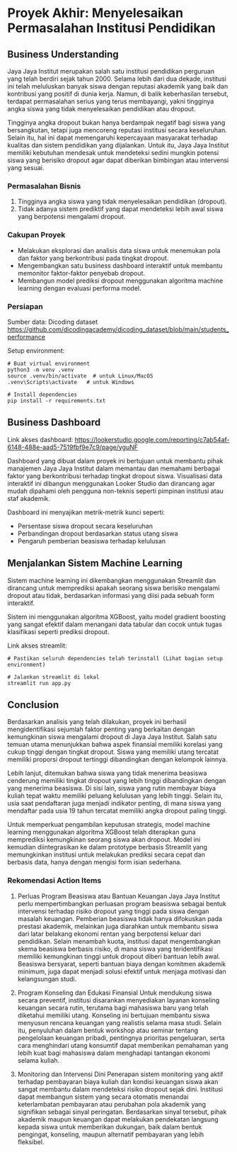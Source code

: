 # Proyek Akhir: Menyelesaikan Permasalahan Institusi Pendidikan

## Business Understanding

Jaya Jaya Institut merupakan salah satu institusi pendidikan perguruan yang telah berdiri sejak tahun 2000. Selama lebih dari dua dekade, institusi ini telah meluluskan banyak siswa dengan reputasi akademik yang baik dan kontribusi yang positif di dunia kerja. Namun, di balik keberhasilan tersebut, terdapat permasalahan serius yang terus membayangi, yakni tingginya angka siswa yang tidak menyelesaikan pendidikan atau dropout.

Tingginya angka dropout bukan hanya berdampak negatif bagi siswa yang bersangkutan, tetapi juga mencoreng reputasi institusi secara keseluruhan. Selain itu, hal ini dapat memengaruhi kepercayaan masyarakat terhadap kualitas dan sistem pendidikan yang dijalankan. Untuk itu, Jaya Jaya Institut memiliki kebutuhan mendesak untuk mendeteksi sedini mungkin potensi siswa yang berisiko dropout agar dapat diberikan bimbingan atau intervensi yang sesuai.

### Permasalahan Bisnis

1. Tingginya angka siswa yang tidak menyelesaikan pendidikan (dropout).
2. Tidak adanya sistem prediktif yang dapat mendeteksi lebih awal siswa yang berpotensi mengalami dropout.

### Cakupan Proyek

- Melakukan eksplorasi dan analisis data siswa untuk menemukan pola dan faktor yang berkontribusi pada tingkat dropout.
- Mengembangkan satu business dashboard interaktif untuk membantu memonitor faktor-faktor penyebab dropout.
- Membangun model prediksi dropout menggunakan algoritma machine learning dengan evaluasi performa model.

### Persiapan

Sumber data: Dicoding dataset
https://github.com/dicodingacademy/dicoding_dataset/blob/main/students_performance

Setup environment:

```
# Buat virtual environment
python3 -m venv .venv
source .venv/bin/activate  # untuk Linux/MacOS
.venv\Scripts\activate   # untuk Windows

# Install dependencies
pip install -r requirements.txt
```

## Business Dashboard

Link akses dashboard:
https://lookerstudio.google.com/reporting/c7ab54af-6148-488e-aad5-7519fbf9e7c9/page/yguNF

Dashboard yang dibuat dalam proyek ini bertujuan untuk membantu pihak manajemen Jaya Jaya Institut dalam memantau dan memahami berbagai faktor yang berkontribusi terhadap tingkat dropout siswa. Visualisasi data interaktif ini dibangun menggunakan Looker Studio dan dirancang agar mudah dipahami oleh pengguna non-teknis seperti pimpinan institusi atau staf akademik.

Dashboard ini menyajikan metrik-metrik kunci seperti:

- Persentase siswa dropout secara keseluruhan
- Perbandingan dropout berdasarkan status utang siswa
- Pengaruh pemberian beasiswa terhadap kelulusan

## Menjalankan Sistem Machine Learning

Sistem machine learning ini dikembangkan menggunakan Streamlit dan dirancang untuk memprediksi apakah seorang siswa berisiko mengalami dropout atau tidak, berdasarkan informasi yang diisi pada sebuah form interaktif.

Sistem ini menggunakan algoritma XGBoost, yaitu model gradient boosting yang sangat efektif dalam menangani data tabular dan cocok untuk tugas klasifikasi seperti prediksi dropout.

Link akses streamlit:

```
# Pastikan seluruh dependencies telah terinstall (Lihat bagian setup environment)

# Jalankan streamlit di lokal
streamlit run app.py
```

## Conclusion

Berdasarkan analisis yang telah dilakukan, proyek ini berhasil mengidentifikasi sejumlah faktor penting yang berkaitan dengan kemungkinan siswa mengalami dropout di Jaya Jaya Institut. Salah satu temuan utama menunjukkan bahwa aspek finansial memiliki korelasi yang cukup tinggi dengan tingkat dropout. Siswa yang memiliki utang tercatat memiliki proporsi dropout tertinggi dibandingkan dengan kelompok lainnya.

Lebih lanjut, ditemukan bahwa siswa yang tidak menerima beasiswa cenderung memiliki tingkat dropout yang lebih tinggi dibandingkan dengan yang menerima beasiswa. Di sisi lain, siswa yang rutin membayar biaya kuliah tepat waktu memiliki peluang kelulusan yang lebih tinggi. Selain itu, usia saat pendaftaran juga menjadi indikator penting, di mana siswa yang mendaftar pada usia 19 tahun tercatat memiliki angka dropout paling tinggi.

Untuk memperkuat pengambilan keputusan strategis, model machine learning menggunakan algoritma XGBoost telah diterapkan guna memprediksi kemungkinan seorang siswa akan dropout. Model ini kemudian diintegrasikan ke dalam prototype berbasis Streamlit yang memungkinkan institusi untuk melakukan prediksi secara cepat dan berbasis data, hanya dengan mengisi form isian sederhana.

### Rekomendasi Action Items

1. Perluas Program Beasiswa atau Bantuan Keuangan
   Jaya Jaya Institut perlu mempertimbangkan perluasan program beasiswa sebagai bentuk intervensi terhadap risiko dropout yang tinggi pada siswa dengan masalah keuangan. Pemberian beasiswa tidak hanya difokuskan pada prestasi akademik, melainkan juga diarahkan untuk membantu siswa dari latar belakang ekonomi rentan yang berpotensi keluar dari pendidikan. Selain menambah kuota, institusi dapat mengembangkan skema beasiswa berbasis risiko, di mana siswa yang teridentifikasi memiliki kemungkinan tinggi untuk dropout diberi bantuan lebih awal. Beasiswa bersyarat, seperti bantuan biaya dengan komitmen akademik minimum, juga dapat menjadi solusi efektif untuk menjaga motivasi dan kelangsungan studi.

2. Program Konseling dan Edukasi Finansial
   Untuk mendukung siswa secara preventif, institusi disarankan menyediakan layanan konseling keuangan secara rutin, terutama bagi mahasiswa baru yang telah diketahui memiliki utang. Konseling ini bertujuan membantu siswa menyusun rencana keuangan yang realistis selama masa studi. Selain itu, penyuluhan dalam bentuk workshop atau seminar tentang pengelolaan keuangan pribadi, pentingnya prioritas pengeluaran, serta cara menghindari utang konsumtif dapat memberikan pemahaman yang lebih kuat bagi mahasiswa dalam menghadapi tantangan ekonomi selama kuliah.

3. Monitoring dan Intervensi Dini
   Penerapan sistem monitoring yang aktif terhadap pembayaran biaya kuliah dan kondisi keuangan siswa akan sangat membantu dalam mendeteksi risiko dropout sejak dini. Institusi dapat membangun sistem yang secara otomatis menandai keterlambatan pembayaran atau perubahan pola akademik yang signifikan sebagai sinyal peringatan. Berdasarkan sinyal tersebut, pihak akademik maupun keuangan dapat melakukan pendekatan langsung kepada siswa untuk memberikan dukungan, baik dalam bentuk pengingat, konseling, maupun alternatif pembayaran yang lebih fleksibel.
